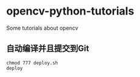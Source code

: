 # opencv-python-tutorials
Some tutorials about opencv 

## 自动编译并且提交到Git
```shell script
chmod 777 deploy.sh
deploy
```

